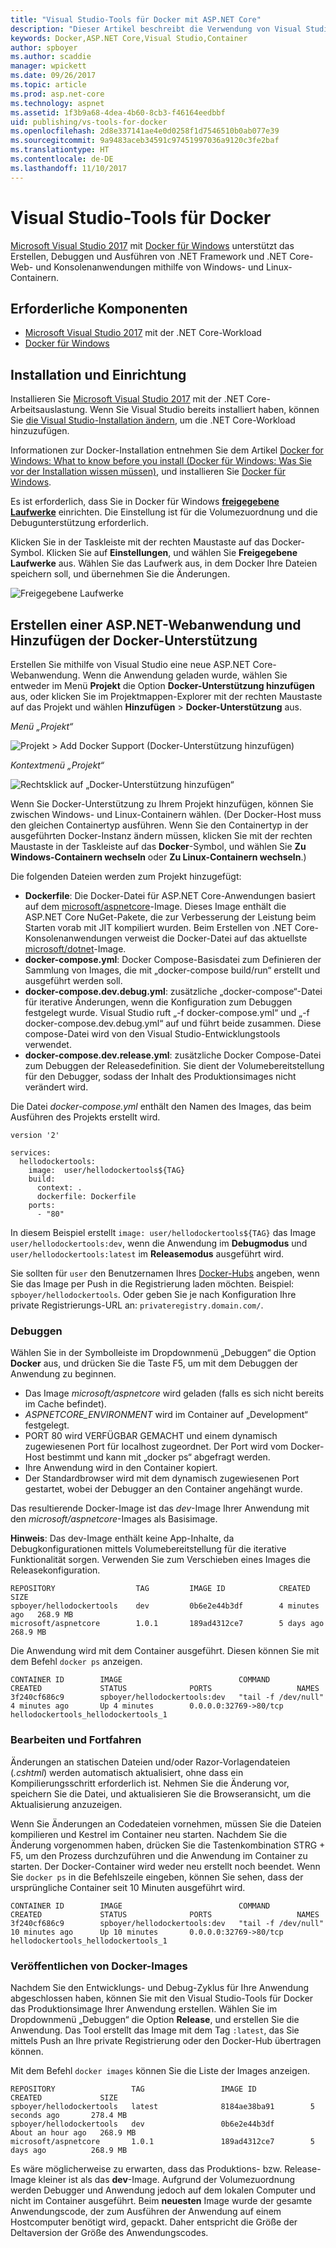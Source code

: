 ```yaml
---
title: "Visual Studio-Tools für Docker mit ASP.NET Core"
description: "Dieser Artikel beschreibt die Verwendung von Visual Studio 2017-Tools und Docker für Windows, um eine ASP.NET Core-Anwendung in Container zu packen."
keywords: Docker,ASP.NET Core,Visual Studio,Container
author: spboyer
ms.author: scaddie
manager: wpickett
ms.date: 09/26/2017
ms.topic: article
ms.prod: asp.net-core
ms.technology: aspnet
ms.assetid: 1f3b9a68-4dea-4b60-8cb3-f46164eedbbf
uid: publishing/vs-tools-for-docker
ms.openlocfilehash: 2d8e337141ae4e0d0258f1d7546510b0ab077e39
ms.sourcegitcommit: 9a9483aceb34591c97451997036a9120c3fe2baf
ms.translationtype: HT
ms.contentlocale: de-DE
ms.lasthandoff: 11/10/2017
---
```

# <a name="visual-studio-tools-for-docker"></a>Visual Studio-Tools für Docker

[Microsoft Visual Studio 2017](https://www.visualstudio.com/) mit [Docker für Windows](https://docs.docker.com/docker-for-windows/install/) unterstützt das Erstellen, Debuggen und Ausführen von .NET Framework und .NET Core-Web- und Konsolenanwendungen mithilfe von Windows- und Linux-Containern.

## <a name="prerequisites"></a>Erforderliche Komponenten

- [Microsoft Visual Studio 2017](https://www.visualstudio.com/) mit der .NET Core-Workload
- [Docker für Windows](https://docs.docker.com/docker-for-windows/install/)

## <a name="installation-and-setup"></a>Installation und Einrichtung

Installieren Sie [Microsoft Visual Studio 2017](https://docs.microsoft.com/visualstudio/install/install-visual-studio) mit der .NET Core-Arbeitsauslastung. Wenn Sie Visual Studio bereits installiert haben, können Sie [die Visual Studio-Installation ändern](https://docs.microsoft.com/visualstudio/install/modify-visual-studio), um die .NET Core-Workload hinzuzufügen.

Informationen zur Docker-Installation entnehmen Sie dem Artikel [Docker for Windows: What to know before you install (Docker für Windows: Was Sie vor der Installation wissen müssen)](https://docs.docker.com/docker-for-windows/install/#what-to-know-before-you-install), und installieren Sie [Docker für Windows](https://docs.docker.com/docker-for-windows/install/).

Es ist erforderlich, dass Sie in Docker für Windows **[freigegebene Laufwerke](https://docs.docker.com/docker-for-windows/#shared-drives)** einrichten. Die Einstellung ist für die Volumezuordnung und die Debugunterstützung erforderlich.

Klicken Sie in der Taskleiste mit der rechten Maustaste auf das Docker-Symbol. Klicken Sie auf **Einstellungen**, und wählen Sie **Freigegebene Laufwerke** aus. Wählen Sie das Laufwerk aus, in dem Docker Ihre Dateien speichern soll, und übernehmen Sie die Änderungen.

![Freigegebene Laufwerke](./visual-studio-tools-for-docker/_static/settings-shared-drives-win.png)

## <a name="create-an-aspnet-web-application-and-add-docker-support"></a>Erstellen einer ASP.NET-Webanwendung und Hinzufügen der Docker-Unterstützung

Erstellen Sie mithilfe von Visual Studio eine neue ASP.NET Core-Webanwendung. Wenn die Anwendung geladen wurde, wählen Sie entweder im Menü **Projekt** die Option **Docker-Unterstützung hinzufügen** aus, oder klicken Sie im Projektmappen-Explorer mit der rechten Maustaste auf das Projekt und wählen **Hinzufügen** > **Docker-Unterstützung** aus.

*Menü „Projekt“*

![Projekt > Add Docker Support (Docker-Unterstützung hinzufügen)](./visual-studio-tools-for-docker/_static/project-add-docker-support.png)

*Kontextmenü „Projekt“*

![Rechtsklick auf „Docker-Unterstützung hinzufügen“](./visual-studio-tools-for-docker/_static/right-click-add-docker-support.png)

Wenn Sie Docker-Unterstützung zu Ihrem Projekt hinzufügen, können Sie zwischen Windows- und Linux-Containern wählen. (Der Docker-Host muss den gleichen Containertyp ausführen. Wenn Sie den Containertyp in der ausgeführten Docker-Instanz ändern müssen, klicken Sie mit der rechten Maustaste in der Taskleiste auf das **Docker**-Symbol, und wählen Sie **Zu Windows-Containern wechseln** oder **Zu Linux-Containern wechseln**.) 

Die folgenden Dateien werden zum Projekt hinzugefügt:

- **Dockerfile**: Die Docker-Datei für ASP.NET Core-Anwendungen basiert auf dem [microsoft/aspnetcore](https://hub.docker.com/r/microsoft/aspnetcore)-Image. Dieses Image enthält die ASP.NET Core NuGet-Pakete, die zur Verbesserung der Leistung beim Starten vorab mit JIT kompiliert wurden. Beim Erstellen von .NET Core-Konsolenanwendungen verweist die Docker-Datei auf das aktuellste [microsoft/dotnet](https://hub.docker.com/r/microsoft/dotnet)-Image.   
- **docker-compose.yml**: Docker Compose-Basisdatei zum Definieren der Sammlung von Images, die mit „docker-compose build/run“ erstellt und ausgeführt werden soll.   
- **docker-compose.dev.debug.yml**: zusätzliche „docker-compose“-Datei für iterative Änderungen, wenn die Konfiguration zum Debuggen festgelegt wurde. Visual Studio ruft „-f docker-compose.yml“ und „-f docker-compose.dev.debug.yml“ auf und führt beide zusammen. Diese compose-Datei wird von den Visual Studio-Entwicklungstools verwendet.   
- **docker-compose.dev.release.yml**: zusätzliche Docker Compose-Datei zum Debuggen der Releasedefinition. Sie dient der Volumebereitstellung für den Debugger, sodass der Inhalt des Produktionsimages nicht verändert wird.  

Die Datei *docker-compose.yml* enthält den Namen des Images, das beim Ausführen des Projekts erstellt wird. 

```
version '2'

services:
  hellodockertools:
    image:  user/hellodockertools${TAG}
    build:
      context: .
      dockerfile: Dockerfile
    ports:
      - "80"
``` 

In diesem Beispiel erstellt `image: user/hellodockertools${TAG}` das Image `user/hellodockertools:dev`, wenn die Anwendung im **Debugmodus** und `user/hellodockertools:latest` im **Releasemodus** ausgeführt wird. 

Sie sollten für `user` den Benutzernamen Ihres [Docker-Hubs](https://hub.docker.com/) angeben, wenn Sie das Image per Push in die Registrierung laden möchten. Beispiel: `spboyer/hellodockertools`. Oder geben Sie je nach Konfiguration Ihre private Registrierungs-URL an: `privateregistry.domain.com/`.

### <a name="debugging"></a>Debuggen

Wählen Sie in der Symbolleiste im Dropdownmenü „Debuggen“ die Option **Docker** aus, und drücken Sie die Taste F5, um mit dem Debuggen der Anwendung zu beginnen. 

- Das Image *microsoft/aspnetcore* wird geladen (falls es sich nicht bereits im Cache befindet).
- *ASPNETCORE_ENVIRONMENT* wird im Container auf „Development“ festgelegt.
- PORT 80 wird VERFÜGBAR GEMACHT und einem dynamisch zugewiesenen Port für localhost zugeordnet. Der Port wird vom Docker-Host bestimmt und kann mit „docker ps“ abgefragt werden. 
- Ihre Anwendung wird in den Container kopiert.
- Der Standardbrowser wird mit dem dynamisch zugewiesenen Port gestartet, wobei der Debugger an den Container angehängt wurde. 

Das resultierende Docker-Image ist das *dev*-Image Ihrer Anwendung mit den *microsoft/aspnetcore*-Images als Basisimage.

**Hinweis**: Das dev-Image enthält keine App-Inhalte, da Debugkonfigurationen mittels Volumebereitstellung für die iterative Funktionalität sorgen. Verwenden Sie zum Verschieben eines Images die Releasekonfiguration.

```console
REPOSITORY                  TAG         IMAGE ID            CREATED         SIZE
spboyer/hellodockertools    dev         0b6e2e44b3df        4 minutes ago   268.9 MB
microsoft/aspnetcore        1.0.1       189ad4312ce7        5 days ago      268.9 MB
```

Die Anwendung wird mit dem Container ausgeführt. Diesen können Sie mit dem Befehl `docker ps` anzeigen.

```console
CONTAINER ID        IMAGE                          COMMAND               CREATED             STATUS              PORTS                   NAMES
3f240cf686c9        spboyer/hellodockertools:dev   "tail -f /dev/null"   4 minutes ago       Up 4 minutes        0.0.0.0:32769->80/tcp   hellodockertools_hellodockertools_1
```

### <a name="edit-and-continue"></a>Bearbeiten und Fortfahren

Änderungen an statischen Dateien und/oder Razor-Vorlagendateien (*.cshtml*) werden automatisch aktualisiert, ohne dass ein Kompilierungsschritt erforderlich ist. Nehmen Sie die Änderung vor, speichern Sie die Datei, und aktualisieren Sie die Browseransicht, um die Aktualisierung anzuzeigen.  

Wenn Sie Änderungen an Codedateien vornehmen, müssen Sie die Dateien kompilieren und Kestrel im Container neu starten. Nachdem Sie die Änderung vorgenommen haben, drücken Sie die Tastenkombination STRG + F5, um den Prozess durchzuführen und die Anwendung im Container zu starten. Der Docker-Container wird weder neu erstellt noch beendet. Wenn Sie `docker ps` in die Befehlszeile eingeben, können Sie sehen, dass der ursprüngliche Container seit 10 Minuten ausgeführt wird. 

```console
CONTAINER ID        IMAGE                          COMMAND               CREATED             STATUS              PORTS                   NAMES
3f240cf686c9        spboyer/hellodockertools:dev   "tail -f /dev/null"   10 minutes ago      Up 10 minutes       0.0.0.0:32769->80/tcp   hellodockertools_hellodockertools_1
```

### <a name="publishing-docker-images"></a>Veröffentlichen von Docker-Images

Nachdem Sie den Entwicklungs- und Debug-Zyklus für Ihre Anwendung abgeschlossen haben, können Sie mit den Visual Studio-Tools für Docker das Produktionsimage Ihrer Anwendung erstellen. Wählen Sie im Dropdownmenü „Debuggen“ die Option **Release**, und erstellen Sie die Anwendung. Das Tool erstellt das Image mit dem Tag `:latest`, das Sie mittels Push an Ihre private Registrierung oder den Docker-Hub übertragen können. 

Mit dem Befehl `docker images` können Sie die Liste der Images anzeigen.

```console
REPOSITORY                 TAG                 IMAGE ID            CREATED             SIZE
spboyer/hellodockertools   latest              8184ae38ba91        5 seconds ago       278.4 MB
spboyer/hellodockertools   dev                 0b6e2e44b3df        About an hour ago   268.9 MB
microsoft/aspnetcore       1.0.1               189ad4312ce7        5 days ago          268.9 MB
```

Es wäre möglicherweise zu erwarten, dass das Produktions- bzw. Release-Image kleiner ist als das **dev**-Image. Aufgrund der Volumezuordnung werden Debugger und Anwendung jedoch auf dem lokalen Computer und nicht im Container ausgeführt. Beim **neuesten** Image wurde der gesamte Anwendungscode, der zum Ausführen der Anwendung auf einem Hostcomputer benötigt wird, gepackt. Daher entspricht die Größe der Deltaversion der Größe des Anwendungscodes.
